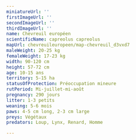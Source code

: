 ```yaml
---
miniatureUrl: ''
firstImageUrl: ''
secondImageUrl: ''
thirdImageUrl: ''
name: Chevreuil européen
scientificName: capreolus capreolus
mapUrl: chevreuileuropeen/map-chevreuil_d3vxd7
maleWeight: 20-25 kg
femaleWeight: 17-23 kg
width: 90-120 cm
height: 57-72 cm
age: 10-15 ans
territory: 5-15 ha
statusOfProtection: Préoccupation mineure
rutPeriod: Mi-juillet-mi-août
pregnancy: 290 jours
litter: 1-3 petits
weaning: 5-6 mois
paws: 4-5 cm long, 2-3 cm large
preys: Végétaux
predators: Loup, Lynx, Renard, Homme

---
```

